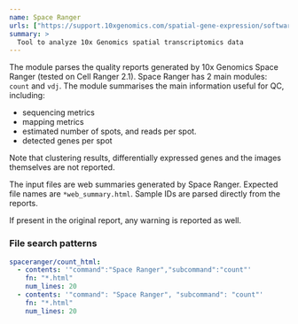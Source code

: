 ```yaml
---
name: Space Ranger
urls: ["https://support.10xgenomics.com/spatial-gene-expression/software/pipelines/latest/what-is-space-ranger"]
summary: >
  Tool to analyze 10x Genomics spatial transcriptomics data
---
```


<!--
~~~~~ DO NOT EDIT ~~~~~
This file is autogenerated from the MultiQC module python docstring.
Do not edit the markdown, it will be overwritten.

File path for the source of this content: test-data/data/modules/spaceranger/spaceranger.py
~~~~~~~~~~~~~~~~~~~~~~~
-->

The module parses the quality reports generated by 10x Genomics Space Ranger
(tested on Cell Ranger 2.1). Space Ranger has 2 main modules: `count` and `vdj`. The module summarises
the main information useful for QC, including:

- sequencing metrics
- mapping metrics
- estimated number of spots, and reads per spot.
- detected genes per spot

Note that clustering results, differentially expressed genes and the images themselves are not reported.

The input files are web summaries generated by Space Ranger. Expected file names are `*web_summary.html`.
Sample IDs are parsed directly from the reports.

If present in the original report, any warning is reported as well.

### File search patterns

```yaml
spaceranger/count_html:
  - contents: '"command":"Space Ranger","subcommand":"count"'
    fn: "*.html"
    num_lines: 20
  - contents: '"command": "Space Ranger", "subcommand": "count"'
    fn: "*.html"
    num_lines: 20
```
